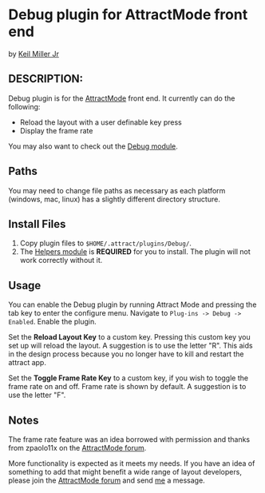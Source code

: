 # Debug plugin for AttractMode front end

by [Keil Miller Jr](http://keilmiller.com)

## DESCRIPTION:

Debug plugin is for the [AttractMode](http://attractmode.org) front end. It currently can do the following:

* Reload the layout with a user definable key press
* Display the frame rate

You may also want to check out the [Debug module](https://github.com/keilmillerjr/debug-module).

## Paths

You may need to change file paths as necessary as each platform (windows, mac, linux) has a slightly different directory structure.

## Install Files

1. Copy plugin files to `$HOME/.attract/plugins/Debug/`.
2. The [Helpers module](https://github.com/keilmillerjr/helpers-module) is **REQUIRED** for you to install. The plugin will not work correctly without it.

## Usage

You can enable the Debug plugin by running Attract Mode and pressing the tab key to enter the configure menu. Navigate to `Plug-ins -> Debug -> Enabled`. Enable the plugin.

Set the **Reload Layout Key** to a custom key. Pressing this custom key you set up will reload the layout. A suggestion is to use the letter "R". This aids in the design process because you no longer have to kill and restart the attract app.

Set the **Toggle Frame Rate Key** to a custom key, if you wish to toggle the frame rate on and off. Frame rate is shown by default. A suggestion is to use the letter "F".

## Notes

The frame rate feature was an idea borrowed with permission and thanks from zpaolo11x on the [AttractMode forum](http://forum.attractmode.org/index.php?topic=2402.0).

More functionality is expected as it meets my needs. If you have an idea of something to add that might benefit a wide range of layout developers, please join the [AttractMode forum](http://forum.attractmode.org/) and send [me](http://forum.attractmode.org/index.php?action=profile;u=32) a message.

